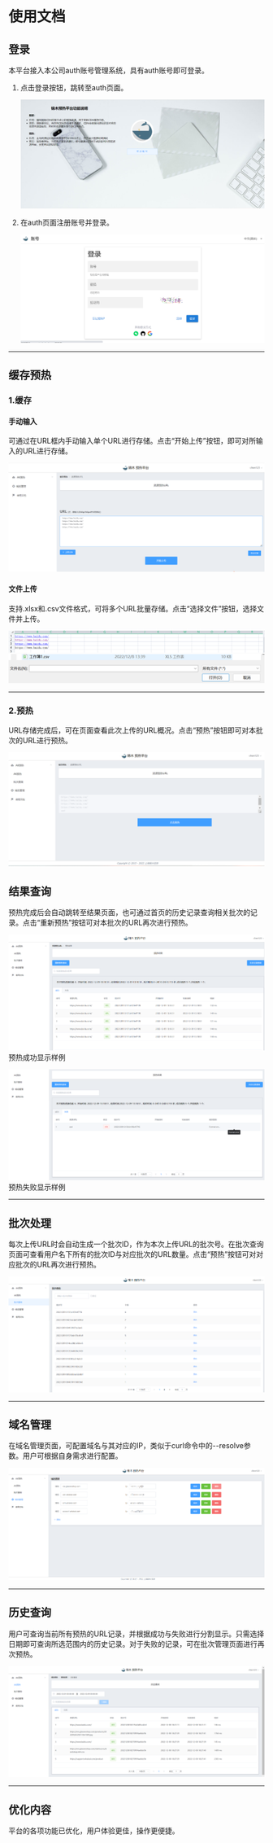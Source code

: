 # 使用文档

## 登录

本平台接入本公司auth账号管理系统，具有auth账号即可登录。

1. 点击登录按钮，跳转至auth页面。

   ![login.png](../images/cloud-warn-usage/login.png)

2. 在auth页面注册账号并登录。

   ![auth_login.png](../images/cloud-warn-usage/auth_login.png)

---
## 缓存预热

### 1.缓存

#### 手动输入

可通过在URL框内手动输入单个URL进行存储。点击“开始上传”按钮，即可对所输入的URL进行存储。

![write_url.png](../images/cloud-warn-usage/write_url.png)

#### 文件上传

支持.xlsx和.csv文件格式，可将多个URL批量存储。点击“选择文件”按钮，选择文件并上传。

![upload_url.png](../images/cloud-warn-usage/upload_url.png)
![file.png](../images/cloud-warn-usage/file.png)

---
### 2.预热

URL存储完成后，可在页面查看此次上传的URL概况。点击“预热”按钮即可对本批次的URL进行预热。

![warm.png](../images/cloud-warn-usage/warm.png)

## 结果查询

预热完成后会自动跳转至结果页面，也可通过首页的历史记录查询相关批次的记录。点击“重新预热”按钮可对本批次的URL再次进行预热。

![result_suc.png](../images/cloud-warn-usage/result_suc.png) 预热成功显示样例

![result_fail.png](../images/cloud-warn-usage/result_fail.png) 预热失败显示样例

---
## 批次处理

每次上传URL时会自动生成一个批次ID，作为本次上传URL的批次号。在批次查询页面可查看用户名下所有的批次ID与对应批次的URL数量。点击“预热”按钮可对对应批次的URL再次进行预热。

![batch.png](../images/cloud-warn-usage/batch.png)

---
## 域名管理

在域名管理页面，可配置域名与其对应的IP，类似于curl命令中的--resolve参数。用户可根据自身需求进行配置。

![ipSet.png](../images/cloud-warn-usage/ip-set.png)

---
## 历史查询

用户可查询当前所有预热的URL记录，并根据成功与失败进行分割显示。只需选择日期即可查询所选范围内的历史记录。对于失败的记录，可在批次管理页面进行再次预热。

![history.png](../images/cloud-warn-usage/history.png)

---
## 优化内容

平台的各项功能已优化，用户体验更佳，操作更便捷。

